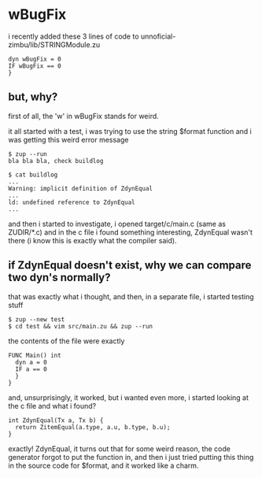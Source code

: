 # wBugFix

i recently added these 3 lines of code to unnoficial-zimbu/lib/STRINGModule.zu


    dyn wBugFix = 0
    IF wBugFix == 0
    }


## but, why?

first of all, the 'w' in wBugFix stands for weird.

it all started with a test, i was trying to use the string $format function 
and i was getting this weird error message

    $ zup --run
    bla bla bla, check buildlog
  
    $ cat buildlog
    ...
    Warning: implicit definition of ZdynEqual
    ...
    ld: undefined reference to ZdynEqual
    ...

and then i started to investigate, i opened target/c/main.c (same as ZUDIR/*.c)
and in the c file i found something interesting, ZdynEqual wasn't there 
(i know this is exactly what the compiler said).

## if ZdynEqual doesn't exist, why we can compare two dyn's normally?

that was exactly what i thought, and then, in a separate file, i started testing stuff

    $ zup --new test
    $ cd test && vim src/main.zu && zup --run

the contents of the file were exactly

    FUNC Main() int
      dyn a = 0
      IF a == 0
      }
    }

and, unsurprisingly, it worked, but i wanted even more, i started looking at the c file
and what i found?
    
    int ZdynEqual(Tx a, Tx b) {
      return ZitemEqual(a.type, a.u, b.type, b.u);
    }

exactly! ZdynEqual, it turns out that for some weird reason, the code generator
forgot to put the function in, and then i just tried putting this thing in the source code for
$format, and it worked like a charm.

